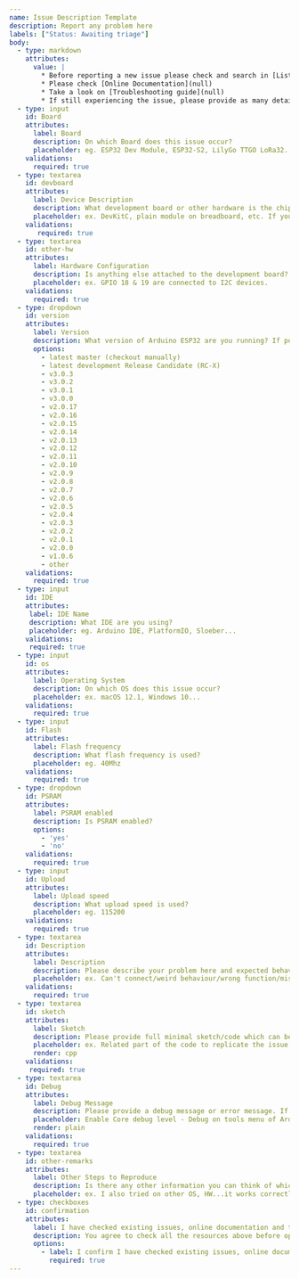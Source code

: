 ```yaml
---
name: Issue Description Template
description: Report any problem here
labels: ["Status: Awaiting triage"]
body:
  - type: markdown
    attributes:
      value: |
        * Before reporting a new issue please check and search in [List of existing issues](null) 
        * Please check [Online Documentation](null)
        * Take a look on [Troubleshooting guide](null)
        * If still experiencing the issue, please provide as many details as possible below about your hardware, computer setup and code.
  - type: input
    id: Board
    attributes:
      label: Board
      description: On which Board does this issue occur?
      placeholder: eg. ESP32 Dev Module, ESP32-S2, LilyGo TTGO LoRa32...
    validations:
      required: true
  - type: textarea
    id: devboard
    attributes:
      label: Device Description
      description: What development board or other hardware is the chip attached to?
      placeholder: ex. DevKitC, plain module on breadboard, etc. If your hardware is custom or unusual, please attach a photo.
    validations:
       required: true
  - type: textarea
    id: other-hw
    attributes:
      label: Hardware Configuration
      description: Is anything else attached to the development board?
      placeholder: ex. GPIO 18 & 19 are connected to I2C devices.
    validations:
      required: true
  - type: dropdown
    id: version
    attributes:
      label: Version
      description: What version of Arduino ESP32 are you running? If possible, consider updating to the latest version.
      options:
        - latest master (checkout manually)
        - latest development Release Candidate (RC-X)
        - v3.0.3
        - v3.0.2
        - v3.0.1
        - v3.0.0
        - v2.0.17
        - v2.0.16
        - v2.0.15
        - v2.0.14
        - v2.0.13
        - v2.0.12
        - v2.0.11
        - v2.0.10
        - v2.0.9
        - v2.0.8
        - v2.0.7
        - v2.0.6
        - v2.0.5 
        - v2.0.4
        - v2.0.3
        - v2.0.2
        - v2.0.1
        - v2.0.0
        - v1.0.6
        - other
    validations:
      required: true
  - type: input
    id: IDE
    attributes:
     label: IDE Name
     description: What IDE are you using?
     placeholder: eg. Arduino IDE, PlatformIO, Sloeber...
    validations:
     required: true
  - type: input
    id: os
    attributes:
      label: Operating System
      description: On which OS does this issue occur?
      placeholder: ex. macOS 12.1, Windows 10...
    validations:
      required: true
  - type: input
    id: Flash
    attributes:
      label: Flash frequency
      description: What flash frequency is used?
      placeholder: eg. 40Mhz
    validations:
      required: true
  - type: dropdown
    id: PSRAM 
    attributes:
      label: PSRAM enabled
      description: Is PSRAM enabled?
      options:
        - 'yes'
        - 'no' 
    validations:
      required: true
  - type: input
    id: Upload
    attributes:
      label: Upload speed
      description: What upload speed is used?
      placeholder: eg. 115200
    validations:
      required: true
  - type: textarea
    id: Description
    attributes:
      label: Description
      description: Please describe your problem here and expected behaviour
      placeholder: ex. Can't connect/weird behaviour/wrong function/missing parameter..
    validations:
      required: true
  - type: textarea
    id: sketch
    attributes:
      label: Sketch
      description: Please provide full minimal sketch/code which can be run to reproduce your issue
      placeholder: ex. Related part of the code to replicate the issue
      render: cpp
    validations:
     required: true
  - type: textarea
    id: Debug
    attributes:
      label: Debug Message
      description: Please provide a debug message or error message. If you have a Guru Meditation Error or Backtrace, please decode it with [ExceptionDecoder](https://github.com/me-no-dev/EspExceptionDecoder)
      placeholder: Enable Core debug level - Debug on tools menu of Arduino IDE, then put the serial output here.
      render: plain
    validations:
      required: true      
  - type: textarea
    id: other-remarks
    attributes:
      label: Other Steps to Reproduce 
      description: Is there any other information you can think of which will help us reproduce this problem? Any additional info can be added as well.
      placeholder: ex. I also tried on other OS, HW...it works correctly on that setup.
  - type: checkboxes
    id: confirmation
    attributes:
      label: I have checked existing issues, online documentation and the Troubleshooting Guide
      description: You agree to check all the resources above before opening a new issue.
      options:
        - label: I confirm I have checked existing issues, online documentation and Troubleshooting guide.
          required: true
---
```



